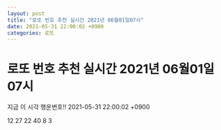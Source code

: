 ```yaml
---
layout: post
title: "로또 번호 추천 실시간 2021년 06월01일07시"
date: 2021-05-31 22:00:02 +0900
categories: 로또
---
```


# 로또 번호 추천 실시간 2021년 06월01일07시

지금 이 시각 행운번호!! 2021-05-31 22:00:02 +0900

 12  27  22  40  8  3 

